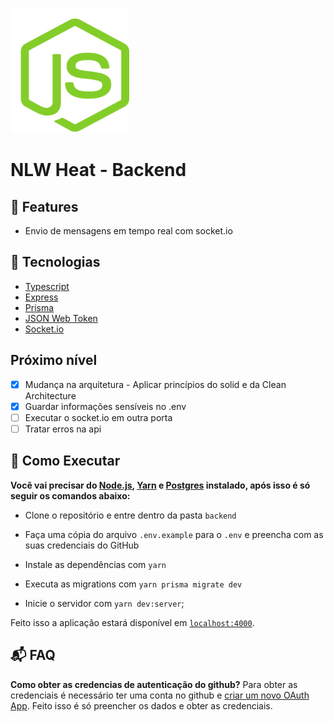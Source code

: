 <p align="left">
  <img src="../.github/nodejs.png" width="190" height="200"/>
</p>

# NLW Heat - Backend

## :rocket: Features

* Envio de mensagens em tempo real com socket.io

## :rocket:  Tecnologias

* [Typescript](https://www.typescriptlang.org/)
* [Express](https://expressjs.com/pt-br/)
* [Prisma](https://www.prisma.io/)
* [JSON Web Token](https://jwt.io/)
* [Socket.io](https://socket.io/)

## Próximo nível

- [x] Mudança na arquitetura - Aplicar princípios do solid e da Clean Architecture
- [x] Guardar informações sensíveis no .env
- [ ] Executar o socket.io em outra porta
- [ ] Tratar erros na api

## :construction_worker: Como Executar

**Você vai precisar do [Node.js](https://nodejs.org/en/download/), [Yarn](https://yarnpkg.com/) e  [Postgres](https://www.postgresql.org/) instalado, após isso é só seguir os comandos abaixo:**

- Clone o repositório e entre dentro da pasta `backend`

- Faça uma cópia do arquivo `.env.example` para o `.env` e preencha com as suas credenciais do GitHub

- Instale as dependências com `yarn`

- Executa as migrations com `yarn prisma migrate dev`

- Inicie o servidor com `yarn dev:server`;

Feito isso a aplicação estará disponível em [`localhost:4000`](http://localhost:4000).

## 📬 FAQ

**Como obter as credencias de autenticação do github?**
Para obter as credenciais é necessário ter uma conta no github e [criar um novo OAuth App](https://github.com/settings/developers). Feito isso é só preencher os dados e obter as credenciais.
